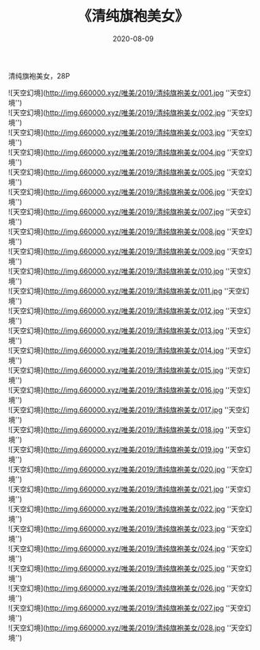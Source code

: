 ﻿---
layout: post
title:  《清纯旗袍美女》
date:   2020-08-09
img: http://img.660000.xyz/唯美/2019/清纯旗袍美女/000.jpg
categories: [美女, 清纯, 唯美]
---

清纯旗袍美女，28P



![天空幻境](http://img.660000.xyz/唯美/2019/清纯旗袍美女/001.jpg ''天空幻境'') <br>
![天空幻境](http://img.660000.xyz/唯美/2019/清纯旗袍美女/002.jpg ''天空幻境'') <br>
![天空幻境](http://img.660000.xyz/唯美/2019/清纯旗袍美女/003.jpg ''天空幻境'') <br>
![天空幻境](http://img.660000.xyz/唯美/2019/清纯旗袍美女/004.jpg ''天空幻境'') <br>
![天空幻境](http://img.660000.xyz/唯美/2019/清纯旗袍美女/005.jpg ''天空幻境'') <br>
![天空幻境](http://img.660000.xyz/唯美/2019/清纯旗袍美女/006.jpg ''天空幻境'') <br>
![天空幻境](http://img.660000.xyz/唯美/2019/清纯旗袍美女/007.jpg ''天空幻境'') <br>
![天空幻境](http://img.660000.xyz/唯美/2019/清纯旗袍美女/008.jpg ''天空幻境'') <br>
![天空幻境](http://img.660000.xyz/唯美/2019/清纯旗袍美女/009.jpg ''天空幻境'') <br>
![天空幻境](http://img.660000.xyz/唯美/2019/清纯旗袍美女/010.jpg ''天空幻境'') <br>
![天空幻境](http://img.660000.xyz/唯美/2019/清纯旗袍美女/011.jpg ''天空幻境'') <br>
![天空幻境](http://img.660000.xyz/唯美/2019/清纯旗袍美女/012.jpg ''天空幻境'') <br>
![天空幻境](http://img.660000.xyz/唯美/2019/清纯旗袍美女/013.jpg ''天空幻境'') <br>
![天空幻境](http://img.660000.xyz/唯美/2019/清纯旗袍美女/014.jpg ''天空幻境'') <br>
![天空幻境](http://img.660000.xyz/唯美/2019/清纯旗袍美女/015.jpg ''天空幻境'') <br>
![天空幻境](http://img.660000.xyz/唯美/2019/清纯旗袍美女/016.jpg ''天空幻境'') <br>
![天空幻境](http://img.660000.xyz/唯美/2019/清纯旗袍美女/017.jpg ''天空幻境'') <br>
![天空幻境](http://img.660000.xyz/唯美/2019/清纯旗袍美女/018.jpg ''天空幻境'') <br>
![天空幻境](http://img.660000.xyz/唯美/2019/清纯旗袍美女/019.jpg ''天空幻境'') <br>
![天空幻境](http://img.660000.xyz/唯美/2019/清纯旗袍美女/020.jpg ''天空幻境'') <br>
![天空幻境](http://img.660000.xyz/唯美/2019/清纯旗袍美女/021.jpg ''天空幻境'') <br>
![天空幻境](http://img.660000.xyz/唯美/2019/清纯旗袍美女/022.jpg ''天空幻境'') <br>
![天空幻境](http://img.660000.xyz/唯美/2019/清纯旗袍美女/023.jpg ''天空幻境'') <br>
![天空幻境](http://img.660000.xyz/唯美/2019/清纯旗袍美女/024.jpg ''天空幻境'') <br>
![天空幻境](http://img.660000.xyz/唯美/2019/清纯旗袍美女/025.jpg ''天空幻境'') <br>
![天空幻境](http://img.660000.xyz/唯美/2019/清纯旗袍美女/026.jpg ''天空幻境'') <br>
![天空幻境](http://img.660000.xyz/唯美/2019/清纯旗袍美女/027.jpg ''天空幻境'') <br>
![天空幻境](http://img.660000.xyz/唯美/2019/清纯旗袍美女/028.jpg ''天空幻境'') <br>